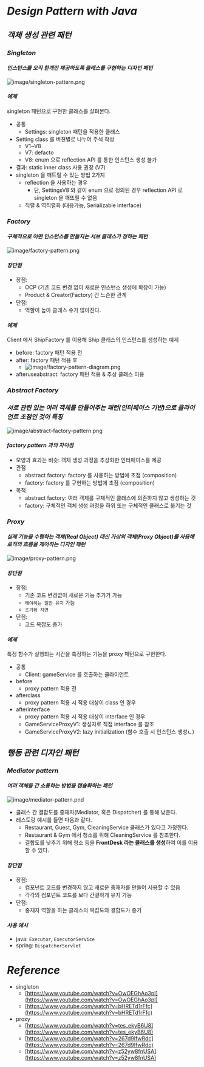 # _Design Pattern with Java_

## _객체 생성 관련 패턴_
### _Singleton_
#### _인스턴스를 오직 한개만 제공하도록 클래스를 구현하는 디자인 패턴_

![image/singleton-pattern.png](image/singleton-pattern.png)

#### _예제_
singleton 패턴으로 구현한 클래스를 살펴본다. 
* 공통
  * Settings: singleton 패턴을 적용한 클래스
* Setting class 를 버젼별로 나누어 주석 작성
  * V1~V8
  * V7: defacto
  * V8: enum 으로 reflection API 를 통한 인스턴스 생성 불가
* 결과: static inner class 사용 권장 (V7)
* singleton 을 깨트릴 수 있는 방법 2가지
  * reflection 을 사용하는 경우
    * 단, SettingsV8 와 같이 enum 으로 정의된 경우 reflection API 로 singleton 을 깨뜨릴 수 없음
  * 직렬 & 역직렬화 (대응가능, Serializable interface)

### _Factory_
#### _구체적으로 어떤 인스턴스를 만들지는 서브 클래스가 정하는 패턴_

![image/factory-pattern.png](image/factory-pattern.png)

#### _장단점_

* 장점:
  * OCP (기존 코드 변경 없이 새로운 인스턴스 생성에 확장이 가능)
  * Product & Creator(Factory) 간 느슨한 관계
* 단점:
  * 역할이 높아 클래스 수가 많아진다.

#### _예제_
Client 에서 ShipFactory 를 이용해 Ship 클래스의 인스턴스를 생성하는 예제
* before: factory 패턴 적용 전
* after: factory 패턴 적용 후
  * ![image/factory-pattern-diagram.png](image/factory-pattern-diagram.png)
* afteruseabstract: factory 패턴 적용 & 추상 클래스 이용

### _Abstract Factory_
### _서로 관련 있는 여러 객체를 만들어주는 패턴(인터페이스 기반)으로 클라이언트 초점인 것이 특징_

![image/abstract-factory-pattern.png](image/abstract-factory-pattern.png)

#### _factory pattern 과의 차이점_
* 모양과 효과는 비슷: 객체 생성 과정을 추상화한 인터페이스를 제공
* 관점
  * abstract factory: factory 를 사용하는 방법에 초점 (composition)
  * factory: factory 를 구현하는 방법에 초점 (composition)
* 목적
  * abstract factory: 여러 객체를 구체적인 클래스에 의존하지 않고 생성하는 것
  * factory: 구체적인 객체 생성 과정을 하위 또는 구체적인 클래스로 옮기는 것


### _Proxy_
#### _실제 기능을 수행하는 객체(Real Object) 대신 가상의 객체(Proxy Object)를 사용해 로직의 흐름을 제어하는 디자인 패턴_

![image/proxy-pattern.png](image/proxy-pattern.png)

#### _장단점_

* 장점:
  * 기존 코드 변경없이 새로운 기능 추가가 가능
  * `해야하는 일만 유지` 가능
  * `초기화 지연`
* 단점:
  * 코드 복잡도 증가

#### _예제_

특정 함수가 실행되는 시간을 측정하는 기능을 proxy 패턴으로 구현한다.
* 공통
  * Client: gameService 를 호출하는 클라이언트
* before
  * proxy pattern 적용 전
* afterclass
  * proxy pattern 적용 시 적용 대상이 class 인 경우
* afterinterface
  * proxy pattern 적용 시 적용 대상이 interface 인 경우
  * GameServiceProxyV1: 생성자로 직접 interface 를 참조
  * GameServiceProxyV2: lazy initialization (함수 호출 시 인스턴스 생성ㄴ)

## _행동 관련 디자인 패턴_
### _Mediator pattern_
#### _여러 객체들 간 소통하는 방법을 캡슐화하는 패턴_

![image/mediator-pattern.pnd](image/mediator-pattern.png)
* 클래스 간 결합도를 중재자(Mediator, 혹은 Dispatcher) 를 통해 낮춘다.
* 레스토랑 예시를 들면 다음과 같다.
  * Restaurant, Guest, Gym, CleaningService 클래스가 있다고 가정한다.
  * Restaurant & Gym 에서 청소를 위해 CleaningService 를 참조한다.
  * 결합도를 낮추기 위해 청소 등을 **FrontDesk 라는 클래스를 생성**하여 이를 이용할 수 있다.

#### _장단점_
* 장점:
  * 컴포넌트 코드를 변경하지 않고 새로운 중재자를 만들어 사용할 수 있음 
  * 각각의 컴포넌트 코드를 보다 간결하게 유지 가능
* 단점:
  * 중재자 역할을 하는 클래스의 복잡도와 결합도가 증가

#### _사용 예시_
- java: `Executor`, `ExecutorService`
- spring: `DispatcherServlet`

# _Reference_
* singleton
  * [https://www.youtube.com/watch?v=OwOEGhAo3pI](https://www.youtube.com/watch?v=OwOEGhAo3pI)
  * [https://www.youtube.com/watch?v=bHRETd1rFfc](https://www.youtube.com/watch?v=bHRETd1rFfc)
* proxy
  * [https://www.youtube.com/watch?v=tes_ekyB6U8](https://www.youtube.com/watch?v=tes_ekyB6U8)
  * [https://www.youtube.com/watch?v=267d9IfwRdc](https://www.youtube.com/watch?v=267d9IfwRdc)
  * [https://www.youtube.com/watch?v=z52yw8fnUSA](https://www.youtube.com/watch?v=z52yw8fnUSA)
